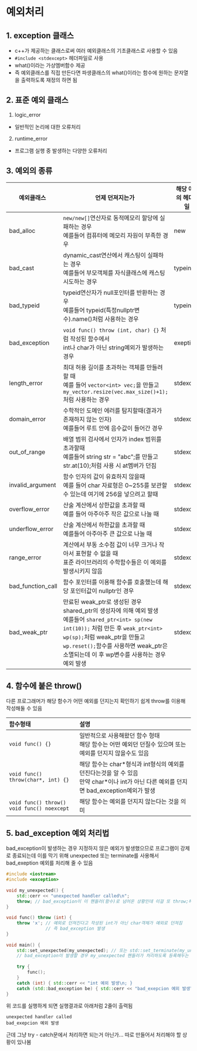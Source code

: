# 예외처리

## 1. exception 클래스

- c++가 제공하는 클래스로써 여러 예외클래스의 기초클래스로 사용할 수 있음
- `#include <stdexcept>` 헤더파일로 사용
- what()이라는 가상멤버함수 제공
- 즉 예외클래스를 직접 만든다면 파생클래스의 what()이라는 함수에 원하는 문자열을 출력하도록 재정의 하면 됨
  
## 2. 표준 예외 클래스

1) logic\_error
- 일반적인 논리에 대한 오류처리
2) runtime\_error
- 프로그램 실행 중 발생하는 다양한 오류처리

## 3. 예외의 종류

| 예외클래스  | 언제 던져지는가  | 해당 예외의 헤더파일  |
| --- | --- | --- |
| bad\_alloc | `new/new[]`연산자로 동적메모리 할당에 실패하는 경우</br>예를들어 컴퓨터에 메모리 자원이 부족한 경우 | new |
| bad\_cast | dynamic\_cast연산에서 캐스팅이 실패하는 경우</br>예를들어 부모객체를 자식클래스에 캐스팅 시도하는 경우 | typeinfo |
| bad\_typeid | typeid연산자가 null포인터를 반환하는 경우</br>예를들어 typeid(특정nullptr변수).name()처럼 사용하는 경우 | typeinfo |
| bad\_exception | `void func() throw (int, char) {}` 처럼 작성된 함수에서</br>int나 char가 아닌 string예외가 발생하는 경우 | exeption |
| length\_error | 최대 허용 길이를 초과하는 객체를 만들려 할 때</br>예를 들어 `vector<int> vec;`을 만들고 `my_vector.resize(vec.max_size()+1);` 처럼 사용하는 경우 | stdexcept |
| domain\_error | 수학적인 도메인 에러를 탐지할때(결과가 존재하지 않는 인자)</br>예를들어 루트 안에 음수값이 들어간 경우 | stdexcept |
| out\_of\_range | 배열 범위 검사에서 인자가 index 범위를 초과할때</br>예를들어 string str = "abc";를 만들고 str.at(10);처럼 사용 시 at멤버가 던짐 | stdexcept |
| invalid\_argument | 함수 인자의 값이 유효하지 않을때</br>예를 들어 char 자료형은 0~255를 보관할 수 있는데   여기에 256을 넣으려고 할때 | stdexcept |
| overflow\_error | 산술 계산에서 상한값을 초과할 때</br>예를 들어 아주아주 작은 값으로 나눌 때 | stdexcept |
| underflow\_error | 산술 계산에서 하한값을 초과할 때</br>예를들어 아주아주 큰 값으로 나눌 때 | stdexcept |
| range\_error | 계산에서 부동 소수점 값이 너무 크거나 작아서 표현할 수 없을 때</br>표준 라이브러리의 수학함수들은 이 예외를 발생시키지 않음 | stdexcept |
| bad\_function\_call | 함수 포인터를 이용해 함수를 호출했는데 해당 포인터값이 nullptr인 경우 | stdexcept |
| bad\_weak\_ptr | 만료된 weak\_ptr로 생성된 경우 shared\_ptr의 생성자에 의해 예외 발생</br>예를들어 `shared_ptr<int> sp(new int(10));` 처럼 만든 후 `weak_ptr<int> wp(sp);`처럼 weak\_ptr을 만들고 `wp.reset();`함수를 사용하면 weak\_ptr은 소멸되는데 이 후 wp변수를 사용하는 경우 예외 발생 | stdexcept |

## 4. 함수에 붙은 throw()

다른 프로그래머가 해당 함수가 어떤 예외를 던지는지 확인하기 쉽게 throw를 이용해 작성해둘 수 있음

| 함수형태 | 설명 |
|:--- |:--- |
| `void func() {}` | 일반적으로 사용해왔던 함수 형태</br>해당 함수는 어떤 예외던 던질수 있으며 또는 예외를 던지지 않을수도 있음    |
| `void func() throw(char*, int) {}` | 해당 함수는 char\*형식과 int형식의 예외를 던진다는것을 알 수 있음</br>만약 char\*이나 int가 아닌 다른 예외를 던지면 bad_exception예외가 발생  |
| `void func() throw()`</br> `void func() noexcept` | 해당 함수는 예외를 던지지 않는다는 것을 의미 |

## 5.  bad_exception 예외 처리법

bad\_exception이 발생하는 경우 지정하지 않은 예외가 발생했으므로 프로그램이 강제로 종료되는데 이를 막기 위해 unexpected 또는 terminate를 사용해서 bad\_exeption 예외를 처리해 줄 수 있음
```C++
#include <iostream>  
#include <exception>    
  
void my_unexpected() {  
	std::cerr << "unexpected handler called\n";  
	throw; // bad_exception이 이 핸들러(함수)로 넘어온 상황인데 이걸 또 throw;해주면 또 상위함수로 던져질테니 아래의 메인함수로 던져짐  
}  
    
void func() throw (int) {  
	throw 'x'; // 예외로 던져진다고 작성된 int가 아닌 char객체가 예외로 던져짐
			   // 즉 bad_exception 발생  
}    
  
void main() {  
	std::set_unexpected(my_unexpected); // 또는 std::set_terminate(my_unexpected);
	// bad_exception이 발생할 경우 my_unexpected 핸들러가 처리하도록 등록해두는 것  
    
	try {  
		func();  
	}  
	catch (int) { std::cerr << "int 예외 발생\n; }  
	catch (std::bad_exception be) { std::cerr << "bad_exepcion 예외 발생\n; }  
}
```

위 코드를 실행하게 되면 실행결과로 아래처럼 2줄이 출력됨
```
unexpected handler called
bad_exepcion 예외 발생
```

근데 그냥 try - catch문에서 처리하면 되는거 아닌가... 따로 만들어서 처리해야 할 상황이 있나봄